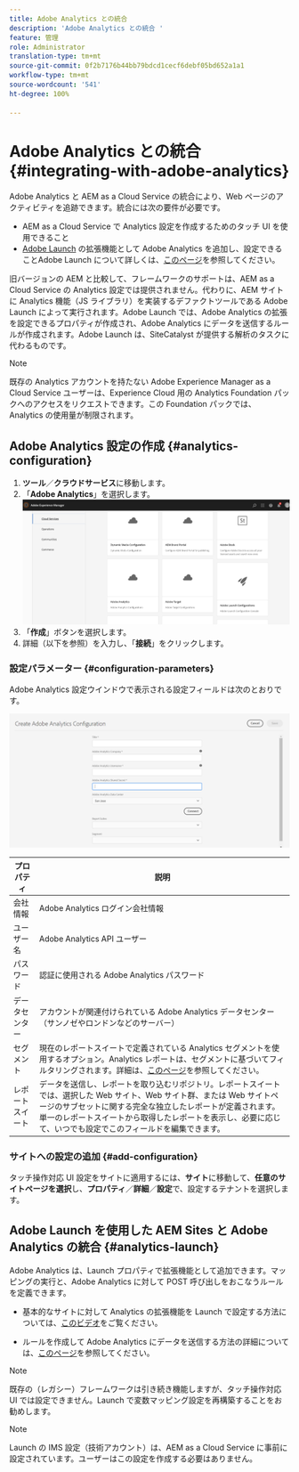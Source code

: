 ```yaml
---
title: Adobe Analytics との統合
description: 'Adobe Analytics との統合 '
feature: 管理
role: Administrator
translation-type: tm+mt
source-git-commit: 0f2b7176b44bb79bdcd1cecf6debf05bd652a1a1
workflow-type: tm+mt
source-wordcount: '541'
ht-degree: 100%

---
```



# Adobe Analytics との統合{#integrating-with-adobe-analytics}

Adobe Analytics と AEM as a Cloud Service の統合により、Web ページのアクティビティを追跡できます。統合には次の要件が必要です。

* AEM as a Cloud Service で Analytics 設定を作成するためのタッチ UI を使用できること
* [Adobe Launch](#analytics-launch) の拡張機能として Adobe Analytics を追加し、設定できることAdobe Launch について詳しくは、[このページ](https://docs.adobe.com/content/help/ja-JP/launch/using/intro/get-started/quick-start.html)を参照してください。

旧バージョンの AEM と比較して、フレームワークのサポートは、AEM as a Cloud Service の Analytics 設定では提供されません。代わりに、AEM サイトに Analytics 機能（JS ライブラリ）を実装するデファクトツールである Adobe Launch によって実行されます。Adobe Launch では、Adobe Analytics の拡張を設定できるプロパティが作成され、Adobe Analytics にデータを送信するルールが作成されます。Adobe Launch は、SiteCatalyst が提供する解析のタスクに代わるものです。

>[!NOTE]
>
>既存の Analytics アカウントを持たない Adobe Experience Manager as a Cloud Service ユーザーは、Experience Cloud 用の Analytics Foundation パックへのアクセスをリクエストできます。この Foundation パックでは、Analytics の使用量が制限されます。

## Adobe Analytics 設定の作成 {#analytics-configuration}

1. **ツール**／**クラウドサービス**&#x200B;に移動します。
2. 「**Adobe Analytics**」を選択します。
   ![Adobe Analytics ウィンドウ](assets/analytics_screen2.png " Adobe Analytics ウィンドウ")
3. 「**作成**」ボタンを選択します。
4. 詳細（以下を参照）を入力し、「**接続**」をクリックします。

### 設定パラメーター {#configuration-parameters}

Adobe Analytics 設定ウインドウで表示される設定フィールドは次のとおりです。

![設定パラメーター](assets/properties_field1.png "設定パラメーター")

| プロパティ | 説明 |
|---|---|
| 会社情報 | Adobe Analytics ログイン会社情報 |
| ユーザー名 | Adobe Analytics API ユーザー |
| パスワード | 認証に使用される Adobe Analytics パスワード |
| データセンター | アカウントが関連付けられている Adobe Analytics データセンター（サンノゼやロンドンなどのサーバー） |
| セグメント | 現在のレポートスイートで定義されている Analytics セグメントを使用するオプション。Analytics レポートは、セグメントに基づいてフィルタリングされます。詳細は、[このページ](https://docs.adobe.com/content/help/ja-JP/analytics/components/segmentation/seg-overview.html)を参照してください。 |
| レポートスイート | データを送信し、レポートを取り込むリポジトリ。レポートスイートでは、選択した Web サイト、Web サイト群、または Web サイトページのサブセットに関する完全な独立したレポートが定義されます。単一のレポートスイートから取得したレポートを表示し、必要に応じて、いつでも設定でこのフィールドを編集できます。 |

### サイトへの設定の追加 {#add-configuration}

タッチ操作対応 UI 設定をサイトに適用するには、**サイト**&#x200B;に移動して、**任意のサイトページを選択**&#x200B;し、**プロパティ**／**詳細**／**設定**&#x200B;で、設定するテナントを選択します。

## Adobe Launch を使用した AEM Sites と Adobe Analytics の統合 {#analytics-launch}

Adobe Analytics は、Launch プロパティで拡張機能として追加できます。マッピングの実行と、Adobe Analytics に対して POST 呼び出しをおこなうルールを定義できます。

* 基本的なサイトに対して Analytics の拡張機能を Launch で設定する方法については、[このビデオ](https://docs.adobe.com/content/help/ja-JP/analytics-learn/tutorials/implementation/via-adobe-launch/basic-configuration-of-the-analytics-launch-extension.html)をご覧ください。

* ルールを作成して Adobe Analytics にデータを送信する方法の詳細については、[このページ](https://docs.adobe.com/content/help/ja-JP/core-services-learn/implementing-in-websites-with-launch/implement-solutions/analytics.html)を参照してください。

>[!NOTE]
>
>既存の（レガシー）フレームワークは引き続き機能しますが、タッチ操作対応 UI では設定できません。Launch で変数マッピング設定を再構築することをお勧めします。

>[!NOTE]
>
>Launch の IMS 設定（技術アカウント）は、AEM as a Cloud Service に事前に設定されています。ユーザーはこの設定を作成する必要はありません。
